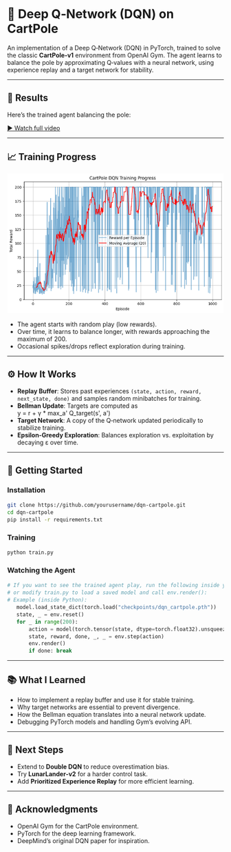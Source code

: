 # 🧠 Deep Q‑Network (DQN) on CartPole

An implementation of a Deep Q‑Network (DQN) in PyTorch, trained to solve the classic **CartPole‑v1** environment from OpenAI Gym. The agent learns to balance the pole by approximating Q‑values with a neural network, using experience replay and a target network for stability.

---

## 🎥 Results

Here’s the trained agent balancing the pole:

[▶️ Watch full video](results/videos/cartpole_dqn.mp4)

---

## 📈 Training Progress

![Training Curve](results/plots/Reward_curve_cartpole.png)

- The agent starts with random play (low rewards).  
- Over time, it learns to balance longer, with rewards approaching the maximum of 200.  
- Occasional spikes/drops reflect exploration during training.

---

## ⚙️ How It Works

- **Replay Buffer**: Stores past experiences `(state, action, reward, next_state, done)` and samples random minibatches for training.  
- **Bellman Update**: Targets are computed as  
  y = r + γ * max_a' Q_target(s', a')  
- **Target Network**: A copy of the Q‑network updated periodically to stabilize training.  
- **Epsilon‑Greedy Exploration**: Balances exploration vs. exploitation by decaying ε over time.

---

## 🚀 Getting Started

### Installation
```bash
git clone https://github.com/yourusername/dqn-cartpole.git
cd dqn-cartpole
pip install -r requirements.txt
```

### Training
```bash
python train.py
```
### Watching the Agent
```python
# If you want to see the trained agent play, run the following inside your notebook
# or modify train.py to load a saved model and call env.render():
# Example (inside Python):
   model.load_state_dict(torch.load("checkpoints/dqn_cartpole.pth"))
   state, _ = env.reset()
   for _ in range(200):
       action = model(torch.tensor(state, dtype=torch.float32).unsqueeze(0)).argmax().item()
       state, reward, done, _, _ = env.step(action)
       env.render()
       if done: break
```
---

## 📚 What I Learned

- How to implement a replay buffer and use it for stable training.  
- Why target networks are essential to prevent divergence.  
- How the Bellman equation translates into a neural network update.  
- Debugging PyTorch models and handling Gym’s evolving API.  

---

## 🔮 Next Steps

- Extend to **Double DQN** to reduce overestimation bias.  
- Try **LunarLander‑v2** for a harder control task.  
- Add **Prioritized Experience Replay** for more efficient learning.  

---

## 🙌 Acknowledgments

- OpenAI Gym for the CartPole environment.  
- PyTorch for the deep learning framework.  
- DeepMind’s original DQN paper for inspiration.  
